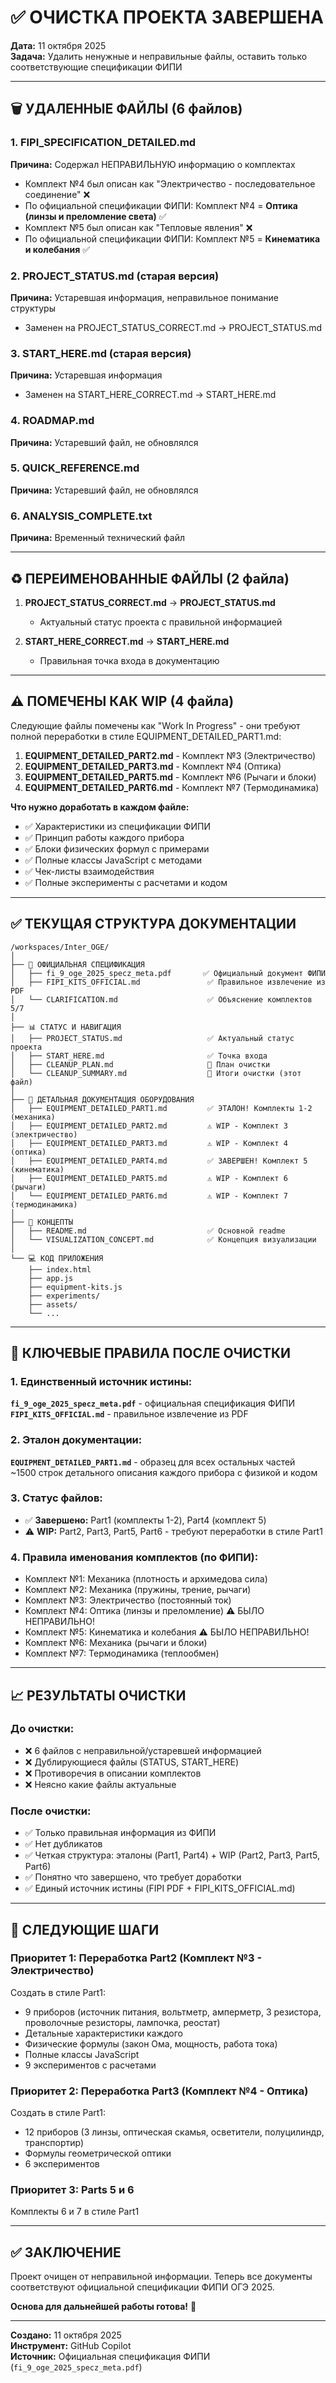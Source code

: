 # ✅ ОЧИСТКА ПРОЕКТА ЗАВЕРШЕНА

**Дата:** 11 октября 2025  
**Задача:** Удалить ненужные и неправильные файлы, оставить только соответствующие спецификации ФИПИ

---

## 🗑️ УДАЛЕННЫЕ ФАЙЛЫ (6 файлов)

### 1. FIPI_SPECIFICATION_DETAILED.md
**Причина:** Содержал НЕПРАВИЛЬНУЮ информацию о комплектах
- Комплект №4 был описан как "Электричество - последовательное соединение" ❌
- По официальной спецификации ФИПИ: Комплект №4 = **Оптика (линзы и преломление света)** ✅
- Комплект №5 был описан как "Тепловые явления" ❌  
- По официальной спецификации ФИПИ: Комплект №5 = **Кинематика и колебания** ✅

### 2. PROJECT_STATUS.md (старая версия)
**Причина:** Устаревшая информация, неправильное понимание структуры
- Заменен на PROJECT_STATUS_CORRECT.md → PROJECT_STATUS.md

### 3. START_HERE.md (старая версия)
**Причина:** Устаревшая информация
- Заменен на START_HERE_CORRECT.md → START_HERE.md

### 4. ROADMAP.md
**Причина:** Устаревший файл, не обновлялся

### 5. QUICK_REFERENCE.md
**Причина:** Устаревший файл, не обновлялся

### 6. ANALYSIS_COMPLETE.txt
**Причина:** Временный технический файл

---

## ♻️ ПЕРЕИМЕНОВАННЫЕ ФАЙЛЫ (2 файла)

1. **PROJECT_STATUS_CORRECT.md** → **PROJECT_STATUS.md**
   - Актуальный статус проекта с правильной информацией

2. **START_HERE_CORRECT.md** → **START_HERE.md**
   - Правильная точка входа в документацию

---

## ⚠️ ПОМЕЧЕНЫ КАК WIP (4 файла)

Следующие файлы помечены как "Work In Progress" - они требуют полной переработки в стиле EQUIPMENT_DETAILED_PART1.md:

1. **EQUIPMENT_DETAILED_PART2.md** - Комплект №3 (Электричество)
2. **EQUIPMENT_DETAILED_PART3.md** - Комплект №4 (Оптика)
3. **EQUIPMENT_DETAILED_PART5.md** - Комплект №6 (Рычаги и блоки)
4. **EQUIPMENT_DETAILED_PART6.md** - Комплект №7 (Термодинамика)

**Что нужно доработать в каждом файле:**
- ✅ Характеристики из спецификации ФИПИ
- ✅ Принцип работы каждого прибора
- ✅ Блоки физических формул с примерами
- ✅ Полные классы JavaScript с методами
- ✅ Чек-листы взаимодействия
- ✅ Полные эксперименты с расчетами и кодом

---

## ✅ ТЕКУЩАЯ СТРУКТУРА ДОКУМЕНТАЦИИ

```
/workspaces/Inter_OGE/
│
├── 📘 ОФИЦИАЛЬНАЯ СПЕЦИФИКАЦИЯ
│   ├── fi_9_oge_2025_specz_meta.pdf       ✅ Официальный документ ФИПИ
│   ├── FIPI_KITS_OFFICIAL.md               ✅ Правильное извлечение из PDF
│   └── CLARIFICATION.md                    ✅ Объяснение комплектов 5/7
│
├── 📊 СТАТУС И НАВИГАЦИЯ
│   ├── PROJECT_STATUS.md                   ✅ Актуальный статус проекта
│   ├── START_HERE.md                       ✅ Точка входа
│   ├── CLEANUP_PLAN.md                     📝 План очистки
│   └── CLEANUP_SUMMARY.md                  📝 Итоги очистки (этот файл)
│
├── 📖 ДЕТАЛЬНАЯ ДОКУМЕНТАЦИЯ ОБОРУДОВАНИЯ
│   ├── EQUIPMENT_DETAILED_PART1.md         ✅ ЭТАЛОН! Комплекты 1-2 (механика)
│   ├── EQUIPMENT_DETAILED_PART2.md         ⚠️ WIP - Комплект 3 (электричество)
│   ├── EQUIPMENT_DETAILED_PART3.md         ⚠️ WIP - Комплект 4 (оптика)
│   ├── EQUIPMENT_DETAILED_PART4.md         ✅ ЗАВЕРШЕН! Комплект 5 (кинематика)
│   ├── EQUIPMENT_DETAILED_PART5.md         ⚠️ WIP - Комплект 6 (рычаги)
│   └── EQUIPMENT_DETAILED_PART6.md         ⚠️ WIP - Комплект 7 (термодинамика)
│
├── 📝 КОНЦЕПТЫ
│   ├── README.md                           ✅ Основной readme
│   └── VISUALIZATION_CONCEPT.md            ✅ Концепция визуализации
│
└── 💻 КОД ПРИЛОЖЕНИЯ
    ├── index.html
    ├── app.js
    ├── equipment-kits.js
    ├── experiments/
    ├── assets/
    └── ...
```

---

## 🎯 КЛЮЧЕВЫЕ ПРАВИЛА ПОСЛЕ ОЧИСТКИ

### 1. Единственный источник истины:
**`fi_9_oge_2025_specz_meta.pdf`** - официальная спецификация ФИПИ  
**`FIPI_KITS_OFFICIAL.md`** - правильное извлечение из PDF

### 2. Эталон документации:
**`EQUIPMENT_DETAILED_PART1.md`** - образец для всех остальных частей  
~1500 строк детального описания каждого прибора с физикой и кодом

### 3. Статус файлов:
- ✅ **Завершено:** Part1 (комплекты 1-2), Part4 (комплект 5)
- ⚠️ **WIP:** Part2, Part3, Part5, Part6 - требуют переработки в стиле Part1

### 4. Правила именования комплектов (по ФИПИ):
- Комплект №1: Механика (плотность и архимедова сила)
- Комплект №2: Механика (пружины, трение, рычаги)
- Комплект №3: Электричество (постоянный ток)
- Комплект №4: Оптика (линзы и преломление) ⚠️ БЫЛО НЕПРАВИЛЬНО!
- Комплект №5: Кинематика и колебания ⚠️ БЫЛО НЕПРАВИЛЬНО!
- Комплект №6: Механика (рычаги и блоки)
- Комплект №7: Термодинамика (теплообмен)

---

## 📈 РЕЗУЛЬТАТЫ ОЧИСТКИ

### До очистки:
- ❌ 6 файлов с неправильной/устаревшей информацией
- ❌ Дублирующиеся файлы (STATUS, START_HERE)
- ❌ Противоречия в описании комплектов
- ❌ Неясно какие файлы актуальные

### После очистки:
- ✅ Только правильная информация из ФИПИ
- ✅ Нет дубликатов
- ✅ Четкая структура: эталоны (Part1, Part4) + WIP (Part2, Part3, Part5, Part6)
- ✅ Понятно что завершено, что требует доработки
- ✅ Единый источник истины (FIPI PDF + FIPI_KITS_OFFICIAL.md)

---

## 🚀 СЛЕДУЮЩИЕ ШАГИ

### Приоритет 1: Переработка Part2 (Комплект №3 - Электричество)
Создать в стиле Part1:
- 9 приборов (источник питания, вольтметр, амперметр, 3 резистора, проволочные резисторы, лампочка, реостат)
- Детальные характеристики каждого
- Физические формулы (закон Ома, мощность, работа тока)
- Полные классы JavaScript
- 9 экспериментов с расчетами

### Приоритет 2: Переработка Part3 (Комплект №4 - Оптика)
Создать в стиле Part1:
- 12 приборов (3 линзы, оптическая скамья, осветители, полуцилиндр, транспортир)
- Формулы геометрической оптики
- 6 экспериментов

### Приоритет 3: Parts 5 и 6
Комплекты 6 и 7 в стиле Part1

---

## ✅ ЗАКЛЮЧЕНИЕ

Проект очищен от неправильной информации. Теперь все документы соответствуют официальной спецификации ФИПИ ОГЭ 2025. 

**Основа для дальнейшей работы готова!** 🎉

---

**Создано:** 11 октября 2025  
**Инструмент:** GitHub Copilot  
**Источник:** Официальная спецификация ФИПИ (`fi_9_oge_2025_specz_meta.pdf`)
